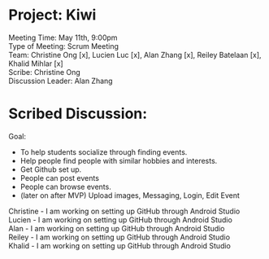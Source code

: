 # Project: Kiwi
Meeting Time: May 11th, 9:00pm <br />
Type of Meeting: Scrum Meeting <br />
Team: Christine Ong [x], Lucien Luc [x], Alan Zhang [x], Reiley Batelaan [x], Khalid Mihlar [x] <br />
Scribe: Christine Ong <br />
Discussion Leader: Alan Zhang <br />

# Scribed Discussion: 
Goal: <br />
- To help students socialize through finding events. <br />
- Help people find people with similar hobbies and interests. <br />
- Get Github set up.
- People can post events <br />
- People can browse events. <br />
- (later on after MVP) Upload images, Messaging, Login, Edit Event <br />

Christine - I am working on setting up GitHub through Android Studio <br />
Lucien - I am working on setting up GitHub through Android Studio <br />
Alan - I am working on setting up GitHub through Android Studio <br />
Reiley - I am working on setting up GitHub through Android Studio <br />
Khalid - I am working on setting up GitHub through Android Studio <br />
